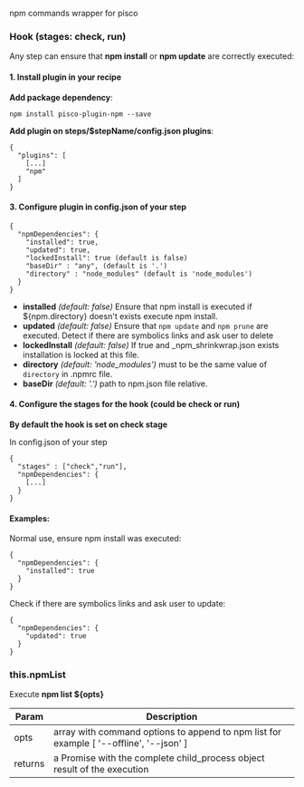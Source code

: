 npm commands wrapper for pisco

### Hook (stages: check, run)

Any step can ensure that **npm install** or **npm update** are correctly executed:

#### 1. Install plugin in your recipe

 **Add package dependency**:

    npm install pisco-plugin-npm --save

 **Add plugin on steps/$stepName/config.json plugins**:

```
{
  "plugins": [
    [...]
    "npm"
  ]
}
```

#### 3. Configure plugin in config.json of your step


```
{
  "npmDependencies": {
    "installed": true,
    "updated": true,
    "lockedInstall": true (default is false)
    "baseDir" : "any", (default is '.')
    "directory" : "node_modules" (default is 'node_modules')
  }
}
```

  - **installed** _(default: false)_ Ensure that npm install is executed if ${npm.directory} doesn't exists execute npm install.
  - **updated** _(default: false)_ Ensure that `npm update` and `npm prune` are executed. Detect if there are symbolics links and ask user to delete
  - **lockedInstall** _(default: false)_ If true and _npm_shrinkwrap.json exists installation is locked at this file.
  - **directory** _(default: 'node_modules')_ must to be the same value of `directory` in .npmrc file.
  - **baseDir** _(default: '.')_ path to npm.json file relative.

#### 4. Configure the stages for the hook (could be check or run)

**By default the hook is set on check stage**

In config.json of your step

```
{
  "stages" : ["check","run"],
  "npmDependencies": {
    [...]
  }
}
```


#### Examples:

Normal use, ensure npm install was executed:

```
{
  "npmDependencies": {
    "installed": true
  }
}
```

Check if there are symbolics links and ask user to update:

```
{
  "npmDependencies": {
    "updated": true
  }
}
```

### this.npmList

Execute **npm list ${opts}**

| Param | Description |
| --- | --- |
| opts | array with command options to append to npm list for example [ '--offline', '--json' ]  |
| returns | a Promise with the complete child_process object result of the execution |


